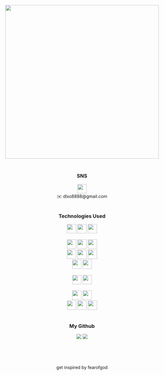 <div align='center'>
<img src="https://velog.velcdn.com/images/fearofcod/profile/51fa5a5e-f7b6-4fc9-93f6-5ec52d930054/image.png" height="500">
  </div><br>
 <H2> </H2>

 <div align='center'>
    <H3> SNS </H3>
    <a href="https://velog.io/@fearofcod"><img src="https://img.shields.io/badge/Velog-20C997?style=flat-square&logo=Velog&logoColor=white" height="30"/></a><br>
    <a href=mailto:dlxo8888@gmail.com style="text-decoration: none;">✉️</a>
   dlxo8888@gmail.com
  </div><br>

<div align='center' > 
 
 <H3>Technologies Used </H3>
  
  <img src="https://img.shields.io/badge/java-007396?style=for-the-badge&logo=java&logoColor=white" height="30">   
  <img src="https://img.shields.io/badge/springboot-6DB33F?style=for-the-badge&logo=spring&logoColor=white" height="30"> 
  
  <img src="https://img.shields.io/badge/springsecurity-6DB33F?style=for-the-badge&logo=springsecurity&logoColor=white" height="30"> 
  
  <br>
  <br>
  <img src="https://img.shields.io/badge/javascript-F7DF1E?style=for-the-badge&logo=javascript&logoColor=black" height="30"> 
  <img src="https://img.shields.io/badge/react-61DAFB?style=for-the-badge&logo=react&logoColor=black" height="30"> 
  <img src="https://img.shields.io/badge/node.js-339933?style=for-the-badge&logo=Node.js&logoColor=white" height="30"> 
  <br>
   <img src="https://img.shields.io/badge/html-E34F26?style=for-the-badge&logo=html5&logoColor=white" height="30"> 
  <img src="https://img.shields.io/badge/css-1572B6?style=for-the-badge&logo=css3&logoColor=white" height="30"> 
  <img src="https://img.shields.io/badge/styled components-DB7093?style=for-the-badge&logo=styledcomponents&logoColor=white" height="30"> 

  <br>
  <img src="https://img.shields.io/badge/reactquery-FF4154?style=for-the-badge&logo=reactquery&logoColor=white" height="30"> 
  <img src="https://img.shields.io/badge/recoil-3578E5?style=for-the-badge&logo=recoil&logoColor=white" height="30"> 
    <br>
   <br>
  <img src="https://img.shields.io/badge/oracle-F80000?style=for-the-badge&logo=oracle&logoColor=white" height="30"> 
  <img src="https://img.shields.io/badge/mysql-4479A1?style=for-the-badge&logo=mysql&logoColor=white" height="30"> 
    <br>
   <br>
  <img src="https://img.shields.io/badge/amazonaws-232F3E?style=for-the-badge&logo=amazonaws&logoColor=white" height="30"> 
  <img src="https://img.shields.io/badge/kubernetes-326CE5?style=for-the-badge&logo=kubernetes&logoColor=white" height="30"> 
   <br>
  <img src="https://img.shields.io/badge/sourcetree-0052CC?style=for-the-badge&logo=sourcetree&logoColor=white" height="30">  
  <img src="https://img.shields.io/badge/notion-000000?style=for-the-badge&logo=notion&logoColor=white" height="30">
  
  <img src="https://img.shields.io/badge/velog-20C997?style=for-the-badge&logo=velog&logoColor=white" height="30">

  
  
</div>
<br>
  
<div align='center' height=50px>
 <H3>My Github</H3>
<img src= "https://github-readme-stats.vercel.app/api?username=fearofgod0001&show_icons=true">
<img src="https://github-readme-stats.vercel.app/api/top-langs/?username=fearofgod0001&layout=compact""(https://github.com/fearofgod0001/github-readme-stats">
</div>
<br>
<br>
 <div align='center'>
  
   <H2> </H2>
   <br>
get inspired by fearofgod
</div><br>


  
  

<!--
**fearofgod0001/fearofgod0001** is a ✨ _special_ ✨ repository because its `README.md` (this file) appears on your GitHub profile.

Here are some ideas to get you started:

- 🔭 I’m currently working on ...
- 🌱 I’m currently learning ...
- 👯 I’m looking to collaborate on ...
- 🤔 I’m looking for help with ...
- 💬 Ask me about ...
- 📫 How to reach me: ...
- 😄 Pronouns: ...
- ⚡ Fun fact: ...
-->
